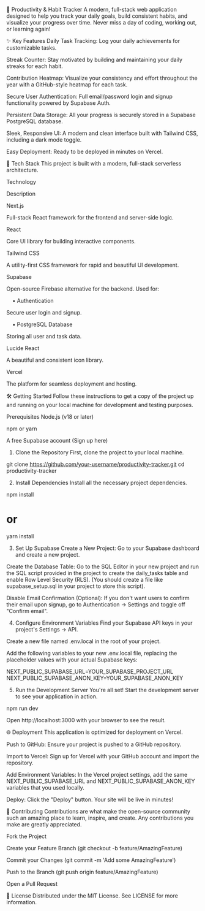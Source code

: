 🎯 Productivity & Habit Tracker
A modern, full-stack web application designed to help you track your daily goals, build consistent habits, and visualize your progress over time. Never miss a day of coding, working out, or learning again!

✨ Key Features
Daily Task Tracking: Log your daily achievements for customizable tasks.

Streak Counter: Stay motivated by building and maintaining your daily streaks for each habit.

Contribution Heatmap: Visualize your consistency and effort throughout the year with a GitHub-style heatmap for each task.

Secure User Authentication: Full email/password login and signup functionality powered by Supabase Auth.

Persistent Data Storage: All your progress is securely stored in a Supabase PostgreSQL database.

Sleek, Responsive UI: A modern and clean interface built with Tailwind CSS, including a dark mode toggle.

Easy Deployment: Ready to be deployed in minutes on Vercel.

🚀 Tech Stack
This project is built with a modern, full-stack serverless architecture.

Technology

Description

Next.js

Full-stack React framework for the frontend and server-side logic.

React

Core UI library for building interactive components.

Tailwind CSS

A utility-first CSS framework for rapid and beautiful UI development.

Supabase

Open-source Firebase alternative for the backend. Used for:

    • Authentication

Secure user login and signup.

    • PostgreSQL Database

Storing all user and task data.

Lucide React

A beautiful and consistent icon library.

Vercel

The platform for seamless deployment and hosting.

🛠️ Getting Started
Follow these instructions to get a copy of the project up and running on your local machine for development and testing purposes.

Prerequisites
Node.js (v18 or later)

npm or yarn

A free Supabase account (Sign up here)

1. Clone the Repository
First, clone the project to your local machine.

git clone https://github.com/your-username/productivity-tracker.git
cd productivity-tracker

2. Install Dependencies
Install all the necessary project dependencies.

npm install
# or
yarn install

3. Set Up Supabase
Create a New Project: Go to your Supabase dashboard and create a new project.

Create the Database Table: Go to the SQL Editor in your new project and run the SQL script provided in the project to create the daily_tasks table and enable Row Level Security (RLS). (You should create a file like supabase_setup.sql in your project to store this script).

Disable Email Confirmation (Optional): If you don't want users to confirm their email upon signup, go to Authentication -> Settings and toggle off "Confirm email".

4. Configure Environment Variables
Find your Supabase API keys in your project's Settings -> API.

Create a new file named .env.local in the root of your project.

Add the following variables to your new .env.local file, replacing the placeholder values with your actual Supabase keys:

NEXT_PUBLIC_SUPABASE_URL=YOUR_SUPABASE_PROJECT_URL
NEXT_PUBLIC_SUPABASE_ANON_KEY=YOUR_SUPABASE_ANON_KEY

5. Run the Development Server
You're all set! Start the development server to see your application in action.

npm run dev

Open http://localhost:3000 with your browser to see the result.

🌐 Deployment
This application is optimized for deployment on Vercel.

Push to GitHub: Ensure your project is pushed to a GitHub repository.

Import to Vercel: Sign up for Vercel with your GitHub account and import the repository.

Add Environment Variables: In the Vercel project settings, add the same NEXT_PUBLIC_SUPABASE_URL and NEXT_PUBLIC_SUPABASE_ANON_KEY variables that you used locally.

Deploy: Click the "Deploy" button. Your site will be live in minutes!

🤝 Contributing
Contributions are what make the open-source community such an amazing place to learn, inspire, and create. Any contributions you make are greatly appreciated.

Fork the Project

Create your Feature Branch (git checkout -b feature/AmazingFeature)

Commit your Changes (git commit -m 'Add some AmazingFeature')

Push to the Branch (git push origin feature/AmazingFeature)

Open a Pull Request

📄 License
Distributed under the MIT License. See LICENSE for more information.
